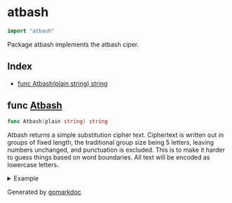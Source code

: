 <!-- Code generated by gomarkdoc. DO NOT EDIT -->

# atbash

```go
import "atbash"
```

Package atbash implements the atbash ciper\.

## Index

- [func Atbash(plain string) string](<#func-atbash>)


## func [Atbash](<https://github.com/vpayno/exercism-workspace/blob/main/go/atbash-cipher/atbash_cipher.go#L15>)

```go
func Atbash(plain string) string
```

Atbash returns a simple substitution cipher text\. Ciphertext is written out in groups of fixed length\, the traditional group size being 5 letters\, leaving numbers unchanged\, and punctuation is excluded\. This is to make it harder to guess things based on word boundaries\. All text will be encoded as lowercase letters\.

<details><summary>Example</summary>
<p>

```go
{
	plain := "ABCDEFGHIJKLMNOPQRSTUVWXYZ"
	cipher := Atbash(plain)

	fmt.Printf(" plain: %q\ncipher: %q\n", plain, cipher)

}
```

#### Output

```
plain: "ABCDEFGHIJKLMNOPQRSTUVWXYZ"
cipher: "zyxwv utsrq ponml kjihg fedcb a"
```

</p>
</details>



Generated by [gomarkdoc](<https://github.com/princjef/gomarkdoc>)
